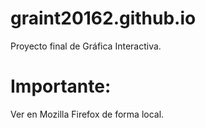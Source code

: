 # graint20162.github.io

Proyecto final de Gráfica Interactiva.

# Importante:

Ver en Mozilla Firefox de forma local.
